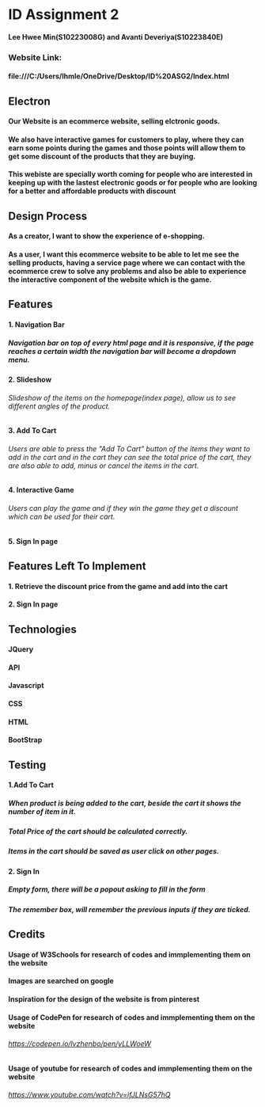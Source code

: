 # ID Assignment 2
#### Lee Hwee Min(S10223008G) and Avanti Deveriya(S10223840E)
### Website Link:
#### file:///C:/Users/lhmle/OneDrive/Desktop/ID%20ASG2/Index.html


## Electron
#### Our Website is an ecommerce website, selling elctronic goods.
#### We also have interactive games for customers to play, where they can earn some points during the games and those points will allow them to get some discount of the products that they are buying. 

#### This webiste are specially worth coming for people who are interested in keeping up with the lastest electronic goods or for people who are looking for a better and affordable products with discount

## Design Process
#### As a creator, I want to show the experience of e-shopping.
#### As a user, I want this ecommerce website to be able to let me see the selling products, having a service page where we can contact with the ecommerce crew to solve any problems and also be able to experience the interactive component of the website which is the game.

## Features
#### 1. Navigation Bar
##### Navigation bar on top of every html page and it is responsive, if the page reaches a certain width the navigation bar will become a dropdown menu.
#### 2. Slideshow 
###### Slideshow of the items on the homepage(index page), allow us to see different angles of the product. 
#### 3. Add To Cart
###### Users are able to press the "Add To Cart" button of the items they want to add in the cart and in the cart they can see the total price of the cart, they are also able to add, minus or cancel the items in the cart.
#### 4. Interactive Game 
###### Users can play the game and if they win the game they get a discount which can be used for their cart.
#### 5. Sign In page

## Features Left To Implement
#### 1. Retrieve the discount price from the game and add into the cart
#### 2. Sign In page 


## Technologies
#### JQuery
#### API
#### Javascript
#### CSS
#### HTML
#### BootStrap

## Testing
#### 1.Add To Cart
##### When product is being added to the cart, beside the cart it shows the number of item in it.
##### Total Price of the cart should be calculated correctly.
##### Items in the cart should be saved as user click on other pages.
#### 2. Sign In
##### Empty form, there will be a popout asking to fill in the form
##### The remember box, will remember the previous inputs if they are ticked.

## Credits
#### Usage of W3Schools for research of codes and immplementing them on the website
#### Images are searched on google
#### Inspiration for the design of the website is from pinterest
#### Usage of CodePen for research of codes and immplementing them on the website
###### https://codepen.io/lvzhenbo/pen/yLLWoeW
#### Usage of youtube for research of codes and immplementing them on the website
###### https://www.youtube.com/watch?v=ifJLNsG57hQ
